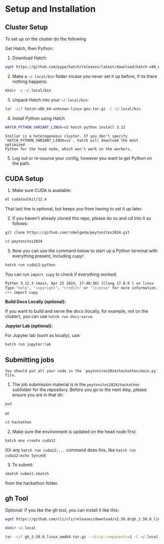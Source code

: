 # Setup and Installation

## Cluster Setup

To set up on the cluster do the following

Get Hatch, then Python:

1. Download Hatch:
```bash
wget https://github.com/pypa/hatch/releases/latest/download/hatch-x86_64-unknown-linux-gnu.tar.gz
```
2. Make a `~/.local/bin` folder incase you never set it up before, if its there nothing happens:
```bash
mkdir -p ~/.local/bin
```

3. Unpack Hatch into your `~/.local/bin`:
```bash
tar -xzf hatch-x86_64-unknown-linux-gnu.tar.gz -C ~/.local/bin
```

4. Install Python using Hatch
```bash
HATCH_PYTHON_VARIANT_LINUX=v2 hatch python install 3.12
```

```{WARNING}
Stellar is a heterogeneous cluster. If you don't specify
`HATCH_PYTHON_VARIANT_LINUX=v2`, hatch will download the most optimized
Python for the head node, which won't work on the workers.
```

5. Log out or re-source your config, however you want to get Python on the path.

## CUDA Setup

1. Make sure CUDA is available:

```bash
ml cudatoolkit/12.4
```

That last line is optional, but keeps you from having to set it up later. 

2. If you haven't already cloned this repo, please do so and cd into it as follows:

```bash
git clone https://github.com/robelgeda/peytonites2024.git
```

```bash
cd peytonites2024
```

3. Now you can use the command below to start up a Python terminal with everything present, including cupy!

```bash
hatch run cuda12:python
```

You can run `import cupy` to check if everything worked:

```bash
Python 3.12.3 (main, Apr 15 2024, 17:48:30) [Clang 17.0.6 ] on linux
Type "help", "copyright", "credits" or "license" for more information.
>>> import cupy
```

**Build Docs Locally (optional):**

If you want to build and serve the docs (locally, for example, not on the cluster), you can use `hatch run docs:serve`.

**Jupyter Lab (optional):**

For Jupyter lab (such as locally), use:

```bash
hatch run jupyter:lab
```

## Submitting jobs

```{TIP}
You should put all your code in the `peytonites2024/hackathon/main.py` file.
```

1. The job submission material is in the `peytonites2024/hackathon` subfolder for the repository. Before you go to the next step, please ensure you are in that dir:

```bash
pwd 
```
or 
```bash
cd hackathon
```

2. Make sure the environment is updated on the head node first:

```bash
hatch env create cuda12
```

(Or any `hatch run cuda12:...` command does this, like `hatch run cuda12:echo Synced`)

3. To submit:

```bash
sbatch submit.sbatch
```

from the hackathon folder.


## gh Tool

Optional: if you like the gh tool, you can install it like this:

```bash
wget https://github.com/cli/cli/releases/download/v2.50.0/gh_2.50.0_linux_amd64.tar.gz
```
```bash
mkdir ~/.local
```
```bash
tar -xzf gh_2.50.0_linux_amd64.tar.gz --strip-components=1 -C ~/.local
```

